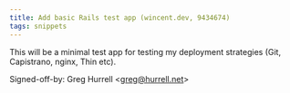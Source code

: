 ```yaml
---
title: Add basic Rails test app (wincent.dev, 9434674)
tags: snippets
---
```


This will be a minimal test app for testing my deployment strategies (Git, Capistrano, nginx, Thin etc).

Signed-off-by: Greg Hurrell &lt;greg@hurrell.net&gt;
